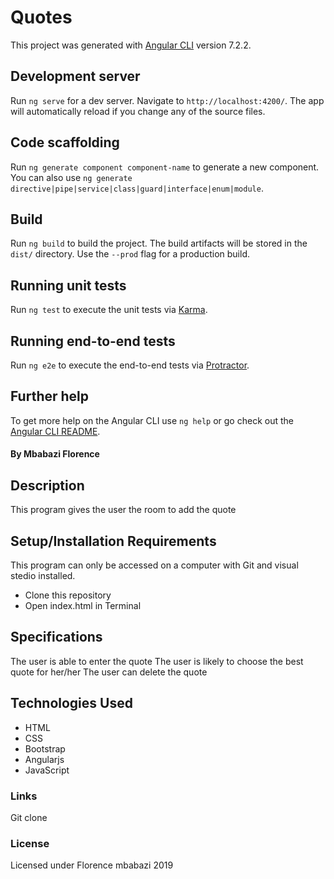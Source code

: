# Quotes

This project was generated with [Angular CLI](https://github.com/angular/angular-cli) version 7.2.2.

## Development server

Run `ng serve` for a dev server. Navigate to `http://localhost:4200/`. The app will automatically reload if you change any of the source files.

## Code scaffolding

Run `ng generate component component-name` to generate a new component. You can also use `ng generate directive|pipe|service|class|guard|interface|enum|module`.

## Build

Run `ng build` to build the project. The build artifacts will be stored in the `dist/` directory. Use the `--prod` flag for a production build.

## Running unit tests

Run `ng test` to execute the unit tests via [Karma](https://karma-runner.github.io).

## Running end-to-end tests

Run `ng e2e` to execute the end-to-end tests via [Protractor](http://www.protractortest.org/).

## Further help

To get more help on the Angular CLI use `ng help` or go check out the [Angular CLI README](https://github.com/angular/angular-cli/blob/master/README.md).


#### By Mbabazi Florence

## Description

This program gives the user the room to add the quote

## Setup/Installation Requirements

This program can only be accessed on a computer with Git and visual stedio installed.

- Clone this repository
- Open index.html in Terminal


## Specifications
The user is able to enter the quote
The user is likely to choose the best quote for her/her
The user can delete the quote



## Technologies Used

- HTML
- CSS
- Bootstrap
- Angularjs
- JavaScript

### Links

Git clone 

### License

Licensed under Florence mbabazi 2019


